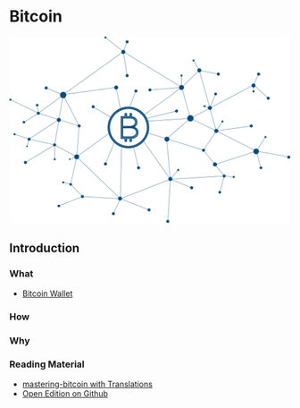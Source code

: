 # Bitcoin
![alt tag](./pic/bitcoin-network.svg)
## Introduction

### What
  - [Bitcoin Wallet](https://blockchain.info/wallet/bitcoin-faq)
### How
### Why

### Reading Material
- [mastering-bitcoin with Translations](https://www.bitcoinbook.info/translations-of-mastering-bitcoin/)
- [Open Edition on Github](https://github.com/bitcoinbook/bitcoinbook)
